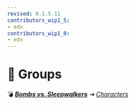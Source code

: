 ```yaml
---
revised: 0.1.5.11
contributors_wip1_5:
- edx
contributors_wip1_0:
- edx
---
```


# 📁 Groups

💣 ***[Bombs vs. Sleepwalkers](/README.md)** ➔ [Characters](/characters/readme.md)*
